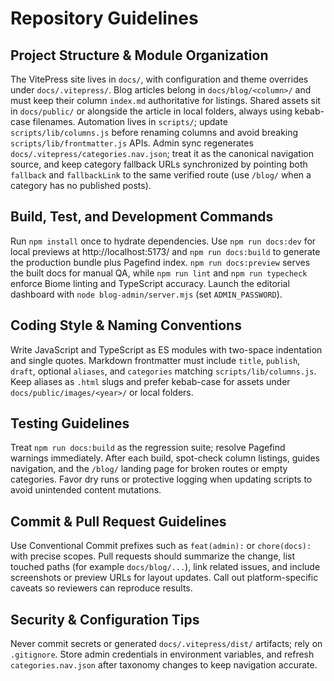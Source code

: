 # Repository Guidelines

## Project Structure & Module Organization
The VitePress site lives in `docs/`, with configuration and theme overrides under `docs/.vitepress/`. Blog articles belong in `docs/blog/<column>/` and must keep their column `index.md` authoritative for listings. Shared assets sit in `docs/public/` or alongside the article in local folders, always using kebab-case filenames. Automation lives in `scripts/`; update `scripts/lib/columns.js` before renaming columns and avoid breaking `scripts/lib/frontmatter.js` APIs. Admin sync regenerates `docs/.vitepress/categories.nav.json`; treat it as the canonical navigation source, and keep category fallback URLs synchronized by pointing both `fallback` and `fallbackLink` to the same verified route (use `/blog/` when a category has no published posts).

## Build, Test, and Development Commands
Run `npm install` once to hydrate dependencies. Use `npm run docs:dev` for local previews at http://localhost:5173/ and `npm run docs:build` to generate the production bundle plus Pagefind index. `npm run docs:preview` serves the built docs for manual QA, while `npm run lint` and `npm run typecheck` enforce Biome linting and TypeScript accuracy. Launch the editorial dashboard with `node blog-admin/server.mjs` (set `ADMIN_PASSWORD`).

## Coding Style & Naming Conventions
Write JavaScript and TypeScript as ES modules with two-space indentation and single quotes. Markdown frontmatter must include `title`, `publish`, `draft`, optional `aliases`, and `categories` matching `scripts/lib/columns.js`. Keep aliases as `.html` slugs and prefer kebab-case for assets under `docs/public/images/<year>/` or local folders.

## Testing Guidelines
Treat `npm run docs:build` as the regression suite; resolve Pagefind warnings immediately. After each build, spot-check column listings, guides navigation, and the `/blog/` landing page for broken routes or empty categories. Favor dry runs or protective logging when updating scripts to avoid unintended content mutations.

## Commit & Pull Request Guidelines
Use Conventional Commit prefixes such as `feat(admin):` or `chore(docs):` with precise scopes. Pull requests should summarize the change, list touched paths (for example `docs/blog/...`), link related issues, and include screenshots or preview URLs for layout updates. Call out platform-specific caveats so reviewers can reproduce results.

## Security & Configuration Tips
Never commit secrets or generated `docs/.vitepress/dist/` artifacts; rely on `.gitignore`. Store admin credentials in environment variables, and refresh `categories.nav.json` after taxonomy changes to keep navigation accurate.